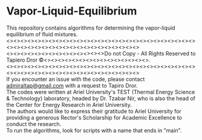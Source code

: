 # Vapor-Liquid-Equilibrium
This repository contains algorithms for determining the vapor-liquid equilibrium of fluid mixtures.  
<><><><><><><><><><><><><><><><><><><><><><><><><><><><><><><><><><><><><><><><><><><><><><>  
<><><><><><><><><><><><><><>Do not Copy - All Rights Reserved to Tapiero Dror ©<><><><><><><><><><><><><><><>.  
<><><><><><><><><><><><><><><><><><><><><><><><><><><><><><><><><><><><><><><><><><><><><><>  
If you encounter an issue with the code, please contact admiraltap@gmail.com with a request to Tapiro Dror.  
The codes were written at Ariel University's TEST (Thermal Energy Science & Technology) laboratory, headed by Dr. Tzabar Nir, who is also the head of the Center for Energy Research in Ariel University.  
The authors would like to express their gratitude to Ariel University for providing a generous Rector's Scholarship for Academic Excellence to conduct the research.  
To run the algorithms, look for scripts with a name that ends in "main".
